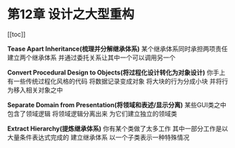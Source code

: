 # 第12章 设计之大型重构

[[toc]]

**Tease Apart Inheritance(梳理并分解继承体系)**
某个继承体系同时承担两项责任
建立两个继承体系 并通过委托关系让其中一个可以调用另一个

**Convert Procedural Design to Objects(将过程化设计转化为对象设计)**
你手上有一些传统过程化风格的代码
将数据记录变成对象 将大块的行为分成小块 并将行为移入相关对象之中

**Separate Domain from Presentation(将领域和表述/显示分离)**
某些GUI类之中包含了领域逻辑
将领域逻辑分离出来 为它们建立独立的领域类

**Extract Hierarchy(提炼继承体系)**
你有某个类做了太多工作 其中一部分工作是以大量条件表达式完成的
建立继承体系 以一个子类表示一种特殊情况
